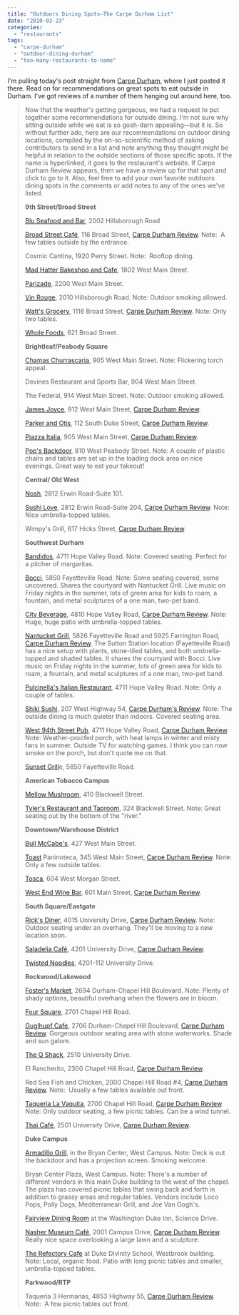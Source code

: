 ```yaml
---
title: "Outdoors Dining Spots—The Carpe Durham List"
date: "2010-03-23"
categories:
  - "restaurants"
tags:
  - "carpe-durham"
  - "outdoor-dining-durham"
  - "too-many-restaurants-to-name"
---
```


I'm pulling today's post straight from [Carpe Durham](https://thegourmez-wpmedia.s3.amazonaws.com), where I just posted it there. Read on for recommendations on great spots to eat outside in Durham. I've got reviews of a number of them hanging out around here, too.

> Now that the weather's getting gorgeous, we had a request to put together some recommendations for outside dining. I'm not sure why sitting outside while we eat is so gosh-darn appealing—but it is. So without further ado, here are our recommendations on outdoor dining locations, compiled by the oh-so-scientific method of asking contributors to send in a list and note anything they thought might be helpful in relation to the outside sections of those specific spots. If the name is hyperlinked, it goes to the restaurant's website. If Carpe Durham Review appears, then we have a review up for that spot and click to go to it. Also, feel free to add your own favorite outdoors dining spots in the comments or add notes to any of the ones we've listed.
>
> **9th Street/Broad Street**
>
> [Blu Seafood and Bar](http://bluseafoodandbar.com/), 2002 Hillsborough Road
>
> [Broad Street Café](http://www.thebroadstreetcafe.com/), 116 Broad Street, [Carpe Durham Review](https://thegourmez-wpmedia.s3.amazonaws.com/2008/08/13/broad-street-cafe-is-back-and-better/). Note:  A few tables outside by the entrance.
>
> Cosmic Cantina, 1920 Perry Street. Note:  Rooftop dining.
>
> [Mad Hatter Bakeshop and Cafe](http://www.madhatterbakeshop.com/), 1802 West Main Street.
>
> [Parizade](http://www.ghgrestaurants.com/parizade/parizademaster.html), 2200 West Main Street.
>
> [Vin Rouge](http://www.ghgrestaurants.com/vinrouge/vinrouge.html), 2010 Hillsborough Road. Note: Outdoor smoking allowed.
>
> [Watt's Grocery](http://www.wattsgrocery.com/), 1116 Broad Street, [Carpe Durham Review](https://thegourmez-wpmedia.s3.amazonaws.com/2008/04/06/nouveau-durham-watts-grocery/). Note: Only two tables.
>
> [Whole Foods](http://www.wholefoodsmarket.com/stores/durham/), 621 Broad Street.
>
> **Brightleaf/Peabody Square**
>
> [Chamas Churrascaria](http://www.chamas.us/), 905 West Main Street. Note: Flickering torch appeal.
>
> Devines Restaurant and Sports Bar, 904 West Main Street.
>
> The Federal, 914 West Main Street. Note: Outdoor smoking allowed.
>
> [James Joyce](http://www.jamesjoyceirishpub.com/), 912 West Main Street, [Carpe Durham Review](https://thegourmez-wpmedia.s3.amazonaws.com/2009/02/18/james-joyce-steps-it-up-with-new-menu/).
>
> [Parker and Otis](http://www.parkerandotis.com/store/index.php), 112 South Duke Street, [Carpe Durham Review](https://thegourmez-wpmedia.s3.amazonaws.com/2009/09/02/parker-and-otis/).
>
> [Piazza Italia](http://www.piazzaitalia.us/), 905 West Main Street, [Carpe Durham Review](https://thegourmez-wpmedia.s3.amazonaws.com/2009/11/19/piazza-italia/).
>
> [Pop's Backdoor](http://www.popsbackdoor.com/blog/), 810 West Peabody Street. Note: A couple of plastic chairs and tables are set up in the loading dock area on nice evenings. Great way to eat your takeout!
>
> **Central/ Old West**
>
> [Nosh](http://www.noshfood.com/), 2812 Erwin Road-Suite 101.
>
> [Sushi Love](http://www.sushilove.org/), 2812 Erwin Road-Suite 204, [Carpe Durham Review](https://thegourmez-wpmedia.s3.amazonaws.com/2008/07/28/yes-you-can-get-even-more-great-sushi-in-durham/). Note: Nice umbrella-topped tables.
>
> Wimpy's Grill, 617 Hicks Street, [Carpe Durham Review](https://thegourmez-wpmedia.s3.amazonaws.com/2008/06/17/wimpys-brings-the-chuck-to-the-wagon/).
>
> **Southwest Durham**
>
> [Bandidos](http://www.bandidoscafe.com/), 4711 Hope Valley Road. Note: Covered seating. Perfect for a pitcher of margaritas.
>
> [Bocci](http://www.bocciitalian.com/), 5850 Fayetteville Road. Note: Some seating covered, some uncovered. Shares the courtyard with Nantucket Grill. Live music on Friday nights in the summer, lots of green area for kids to roam, a fountain, and metal sculptures of a one man, two-pet band.
>
> [City Beverage](http://www.citybeverage-durham.com/), 4810 Hope Valley Road, [Carpe Durham Review](https://thegourmez-wpmedia.s3.amazonaws.com/2009/12/16/city-beverage/). Note: Huge, huge patio with umbrella-topped tables.
>
> [Nantucket Grill](http://www.nantucketgrill.com/), 5826 Fayetteville Road and 5925 Farrington Road, [Carpe Durham Review](https://thegourmez-wpmedia.s3.amazonaws.com/2008/11/17/nantucket-grill/). The Sutton Station location (Fayetteville Road) has a nice setup with plants, stone-tiled tables, and both umbrella-topped and shaded tables. It shares the courtyard with Bocci. Live music on Friday nights in the summer, lots of green area for kids to roam, a fountain, and metal sculptures of a one man, two-pet band.
>
> [Pulcinella's Italian Restaurant](http://pulcinellasdurham.com/), 4711 Hope Valley Road. Note: Only a couple of tables.
>
> [Shiki Sushi](http://www.shikisushionline.com/), 207 West Highway 54, [Carpe Durham's Review](https://thegourmez-wpmedia.s3.amazonaws.com/2008/05/26/yes-you-can-get-great-sushi-in-durham/). Note: The outside dining is much quieter than indoors. Covered seating area.
>
> [West 94th Street Pub](http://www.west94stpub.com/), 4711 Hope Valley Road, [Carpe Durham Review](https://thegourmez-wpmedia.s3.amazonaws.com/2008/03/19/pub-grub-without-a-twist/). Note: Weather-proofed porch, with heat lamps in winter and misty fans in summer. Outside TV for watching games. I think you can now smoke on the porch, but don't quote me on that.
>
> [Sunset Grill](http://www.sunsetgrilledurham.com/)e, 5850 Fayetteville Road.
>
> **American Tobacco Campus**
>
> [Mellow Mushroom](http://www.mellowmushroom.com/), 410 Blackwell Street.
>
> [Tyler's Restaurant and Taproom](http://www.tylerstaproom.com/restaurants/durham), 324 Blackwell Street. Note: Great seating out by the bottom of the "river."
>
> **Downtown/Warehouse District**
>
> [Bull McCabe's](http://www.bullmccabesirishpub.com/), 427 West Main Street.
>
> [Toast](http://www.toast-fivepoints.com/) Paninoteca, 345 West Main Street, [Carpe Durham Review](https://thegourmez-wpmedia.s3.amazonaws.com/2009/10/03/toast-paninoteca/). Note: Only a few outside tables.
>
> [Tosca](http://www.bluecorn-tosca.com/tr_home.asp), 604 West Morgan Street.
>
> [West End Wine Bar](http://www.westendwinebar.com/), 601 Main Street, [Carpe Durham Review](https://thegourmez-wpmedia.s3.amazonaws.com/2009/10/16/west-end-wine-bar/).
>
> **South Square/Eastgate**
>
> [Rick's Diner](http://www.ricksdiner.com/), 4015 University Drive, [Carpe Durham Review](https://thegourmez-wpmedia.s3.amazonaws.com/2008/09/27/ricks-diner/). Note: Outdoor seating under an overhang. They'll be moving to a new location soon.
>
> [Saladelia Café](http://www.saladelia.com/), 4201 University Drive, [Carpe Durham Review](https://thegourmez-wpmedia.s3.amazonaws.com/2009/10/05/saladelia-cafe/).
>
> [Twisted Noodles](http://www.twistednoodles.com/), 4201-112 University Drive.
>
> **Rockwood/Lakewood**
>
> [Foster's Market](http://www.fostersmarket.com/), 2694 Durham-Chapel Hill Boulevard. Note: Plenty of shady options, beautiful overhang when the flowers are in bloom.
>
> [Four Square](http://www.foursquarerestaurant.com/), 2701 Chapel Hill Road.
>
> [Guglhupf Cafe](http://www.guglhupf.com/cafe/%E2%80%9D), 2706 Durham-Chapel Hill Boulevard, [Carpe Durham Review](https://thegourmez-wpmedia.s3.amazonaws.com/2009/12/03/guglhupf-cafe/). Gorgeous outdoor seating area with stone waterworks. Shade and sun galore.
>
> [The Q Shack](http://www.theqshackoriginal.com/), 2510 University Drive.
>
> El Rancherito, 2300 Chapel Hill Road, [Carpe Durham Review](https://thegourmez-wpmedia.s3.amazonaws.com/2009/07/01/el-rancherito/).
>
> Red Sea Fish and Chicken, 2000 Chapel Hill Road #4, [Carpe Durham Review](https://thegourmez-wpmedia.s3.amazonaws.com/2010/01/02/red-sea-fish-chicken/). Note:  Usually a few tables available out front.
>
> [Taqueria La Vaquita](http://lavaquitanc.com/), 2700 Chapel Hill Road, [Carpe Durham Review](https://thegourmez-wpmedia.s3.amazonaws.com/2008/02/26/taqueria-la-vaquita/). Note: Only outdoor seating, a few picnic tables. Can be a wind tunnel.
>
> [Thai Café](http://www.thaicafenc.com/), 2501 University Drive, [Carpe Durham Review](https://thegourmez-wpmedia.s3.amazonaws.com/2009/12/24/thai-cafe/).
>
> **Duke Campus**
>
> [Armadillo Grill](http://dining.duke.edu/where/oncampus/armadillo.php), in the Bryan Center, West Campus. Note: Deck is out the backdoor and has a projection screen. Smoking welcome.
>
> Bryan Center Plaza, West Campus. Note: There's a number of different vendors in this main Duke building to the west of the chapel. The plaza has covered picnic tables that swing back and forth in addition to grassy areas and regular tables. Vendors include Loco Pops, Polly Dogs, Mediterranean Grill, and Joe Van Gogh's.
>
> [Fairview Dining Room](http://www.washingtondukeinn.com/Dining/fairview.asp) at the Washington Duke Inn, Science Drive.
>
> [Nasher Museum Café](http://nasher.duke.edu/museum_cafe.php), 2001 Campus Drive, [Carpe Durham Review](https://thegourmez-wpmedia.s3.amazonaws.com/2009/11/12/nasher-museum-cafe/). Really nice space overlooking a large lawn and a sculpture.
>
> [The Refectory Cafe](http://www.bonvivantcatering.com/ref.html) at Duke Divinity School, Westbrook building. Note: Local, organic food. Patio with long picnic tables and smaller, umbrella-topped tables.
>
> **Parkwood/RTP**
>
> Taqueria 3 Hermanas, 4853 Highway 55, [Carpe Durham Review](https://thegourmez-wpmedia.s3.amazonaws.com/2009/11/07/taqueria-3-hermanas/). Note:  A few picnic tables out front.
